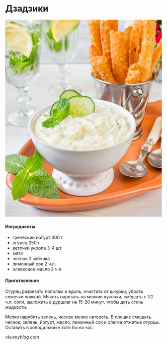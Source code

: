 ﻿---
image: ../pics/dzadziki-new.jpg
---
# Дзадзики

![Дзадзики](../pics/dzadziki-new.jpg)

#### Ингредиенты

* греческий йогурт 300 г
* огурец 250 г
* веточки укропа 3-4 шт.
* мята
* чеснок 2 зубчика
* лимонный сок 2 ч.л.
* оливковое масло 2 ч.л.

#### Приготовление

Огурец разрезать пополам и вдоль, очистить от шкурки, убрать семечки ложкой. Мякоть нарезать на мелкие кусочки, смешать с 1/2 ч.л. соли, выложить в дуршлаг на 15-20 минут, чтобы дать стечь жидкости. 

Мелко нарубить зелень, чеснок мелко натереть. В плошке смешать чеснок, зелень, йогурт, масло, лимонный сок и слегка отжатые огурцы. Оставить в холодильнике хотя бы на час.

*vkusnyblog.com*
